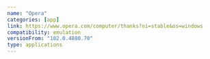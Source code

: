 ```yaml
---
name: "Opera"
categories: [app]
link: https://www.opera.com/computer/thanks?ni=stable&os=windows
compatibility: emulation
versionFrom: "102.0.4880.70"
type: applications
---
```


